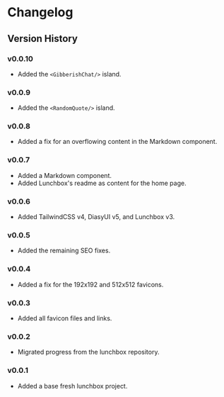 # Changelog

## Version History

### v0.0.10

- Added the `<GibberishChat/>` island.

### v0.0.9

- Added the `<RandomQuote/>` island.

### v0.0.8

- Added a fix for an overflowing content in the Markdown component.

### v0.0.7

- Added a Markdown component.
- Added Lunchbox's readme as content for the home page.

### v0.0.6

- Added TailwindCSS v4, DiasyUI v5, and Lunchbox v3.

### v0.0.5

- Added the remaining SEO fixes.

### v0.0.4

- Added a fix for the 192x192 and 512x512 favicons.

### v0.0.3

- Added all favicon files and links.

### v0.0.2

- Migrated progress from the lunchbox repository.

### v0.0.1

- Added a base fresh lunchbox project.
